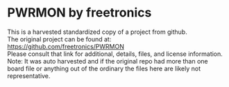 
# PWRMON by freetronics  
This is a harvested standardized copy of a project from github.  
The original project can be found at:  
https://github.com/freetronics/PWRMON  
Please consult that link for additional, details, files, and license information.  
Note: It was auto harvested and if the original repo had more than one board file or anything out of the ordinary the files here are likely not representative.  
    